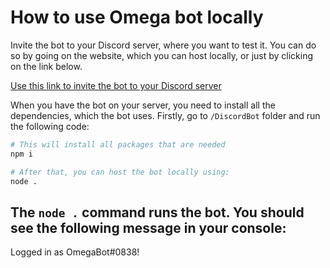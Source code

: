 # How to use Omega bot locally

Invite the bot to your Discord server, where you want to test it. You can do so by going on the website, which you can host locally, or just by clicking on the link below.

[Use this link to invite the bot to your Discord server](https://discord.com/api/oauth2/authorize?client_id=1101441641593700432&permissions=8&scope=bot)

When you have the bot on your server, you need to install all the dependencies, which the bot uses.
Firstly, go to `/DiscordBot` folder and run the following code:

```bash 
# This will install all packages that are needed
npm i

# After that, you can host the bot locally using:
node .
```

## The `node .` command runs the bot. You should see the following message in your console:

Logged in as OmegaBot#0838!